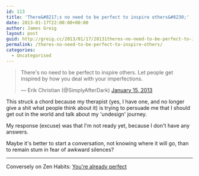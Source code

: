 ```yaml
---
id: 113
title: 'There&#8217;s no need to be perfect to inspire others&#8230;'
date: 2013-01-17T22:00:00+00:00
author: James Greig
layout: post
guid: http://greig.cc/2013/01/17/20131theres-no-need-to-be-perfect-to-inspire-others/
permalink: /theres-no-need-to-be-perfect-to-inspire-others/
categories:
  - Uncategorised
---
```

<blockquote class="twitter-tweet"><p>There's no need to be perfect to inspire others. Let people get inspired by how you deal with your imperfections.</p>— Erik Christian (@SimplyAfterDark) <a href="https://twitter.com/SimplyAfterDark/status/291035981744836608" data-datetime="2013-01-15T04:15:59+00:00">January 15, 2013</a></blockquote>
<script async="" src="//platform.twitter.com/widgets.js" charset="utf-8"></script><p>This struck a chord because my therapist (yes, I have one, and no longer give a shit what people think about it) is trying to&nbsp;persuade&nbsp;me that I should get out in the world and talk about my 'undesign' journey.</p><p>My response (excuse) was that I'm not ready yet, because I don't have any answers.</p><p>Maybe it's better to start a conversation, not knowing where it will go, than to remain stum in fear of awkward silences?</p><hr /><p>Conversely on Zen Habits:&nbsp;<a href="http://zenhabits.net/perfect/">You're already perfect</a></p>